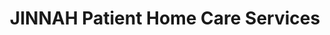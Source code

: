 ---
title: "JINNAH Patient Home Care Services"
url: /karachi/jinnah-patient-home-care-services/
shop: medical supply
---
